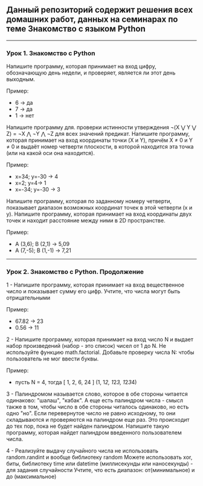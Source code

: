 ## Данный репозиторий содержит решения всех домашних работ, данных на семинарах по теме Знакомство с языком Python
--------------
### Урок 1. Знакомство с Python
Напишите программу, которая принимает на вход цифру, обозначающую день недели, и проверяет, является ли этот день выходным.

Пример:

- 6 -> да
- 7 -> да
- 1 -> нет
  
Напишите программу для. проверки истинности утверждения ¬(X ⋁ Y ⋁ Z) = ¬X ⋀ ¬Y ⋀ ¬Z для всех значений предикат.
Напишите программу, которая принимает на вход координаты точки (X и Y), причём X ≠ 0 и Y ≠ 0 и выдаёт номер четверти плоскости, в которой находится эта точка (или на какой оси она находится).

Пример:

- x=34; y=-30 -> 4
- x=2; y=4-> 1
- x=-34; y=-30 -> 3
  
Напишите программу, которая по заданному номеру четверти, показывает диапазон возможных координат точек в этой четверти (x и y).
Напишите программу, которая принимает на вход координаты двух точек и находит расстояние между ними в 2D пространстве.

Пример:

- A (3,6); B (2,1) -> 5,09
- A (7,-5); B (1,-1) -> 7,21
- ---
### Урок 2. Знакомство с Python. Продолжение
1 - Напишите программу, которая принимает на вход вещественное число и показывает сумму его цифр. Учтите, что числа могут быть отрицательными

Пример:

- 67.82 -> 23
- 0.56 -> 11

2 - Напишите программу, которая принимает на вход число N и выдает набор произведений (набор - это список) чисел от 1 до N.
Не используйте функцию math.factorial.
Добавьте проверку числа N: чтобы пользователь не мог ввести буквы.

Пример:
- пусть N = 4, тогда [ 1, 2, 6, 24 ] (1, 1*2, 1*2*3, 1*2*3*4)

3 - Палиндромом называется слово, которое в обе стороны читается одинаково: "шалаш", "кабак".
А еще есть палиндром числа - смысл также в том, чтобы число в обе стороны читалось одинаково, но есть одно "но".
Если перевернутое число не равно исходному, то они складываются и проверяются на палиндром еще раз.
Это происходит до тех пор, пока не будет найден палиндром.
Напишите такую программу, которая найдет палиндром введенного пользователем числа.

4 - Реализуйте выдачу случайного числа
не использовать random.randint и вообще библиотеку random
Можете использовать xor, биты, библиотеку time или datetime (миллисекунды или наносекунды) - для задания случайности
Учтите, что есть диапазон: от(минимальное) и до (максимальное)